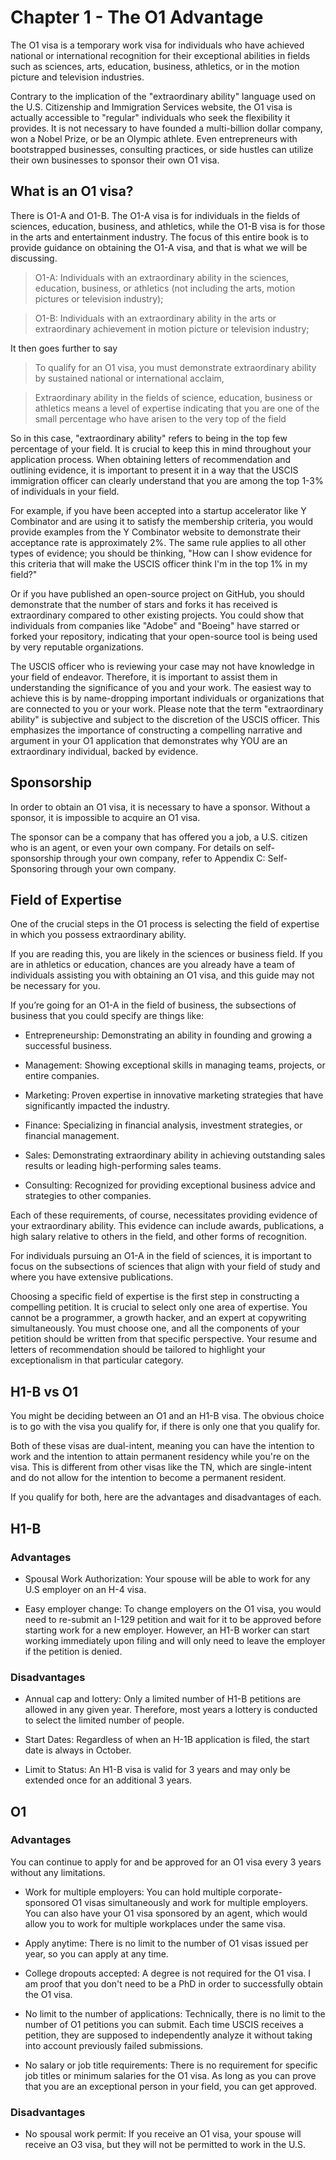 # Chapter 1 - The O1 Advantage

The O1 visa is a temporary work visa for individuals who have achieved national or international recognition for their exceptional abilities in fields such as sciences, arts, education, business, athletics, or in the motion picture and television industries.

Contrary to the implication of the "extraordinary ability" language used on the U.S. Citizenship and Immigration Services website, the O1 visa is actually accessible to "regular" individuals who seek the flexibility it provides. It is not necessary to have founded a multi-billion dollar company, won a Nobel Prize, or be an Olympic athlete. Even entrepreneurs with bootstrapped businesses, consulting practices, or side hustles can utilize their own businesses to sponsor their own O1 visa.

## What is an O1 visa?

There is O1-A and O1-B. The O1-A visa is for individuals in the fields of sciences, education, business, and athletics, while the O1-B visa is for those in the arts and entertainment industry. The focus of this entire book is to provide guidance on obtaining the O1-A visa, and that is what we will be discussing.

> O1-A: Individuals with an extraordinary ability in the sciences, education, business, or athletics (not including the arts, motion pictures or television industry);

> O1-B: Individuals with an extraordinary ability in the arts or extraordinary achievement in motion picture or television industry;

It then goes further to say

> To qualify for an O1 visa, you must demonstrate extraordinary ability by sustained national or international acclaim,

> Extraordinary ability in the fields of science, education, business or athletics means a level of expertise indicating that you are one of the small percentage who have arisen to the very top of the field

So in this case, "extraordinary ability" refers to being in the top few percentage of your field. It is crucial to keep this in mind throughout your application process. When obtaining letters of recommendation and outlining evidence, it is important to present it in a way that the USCIS immigration officer can clearly understand that you are among the top 1-3% of individuals in your field.

For example, if you have been accepted into a startup accelerator like Y Combinator and are using it to satisfy the membership criteria, you would provide examples from the Y Combinator website to demonstrate their acceptance rate is approximately 2%. The same rule applies to all other types of evidence; you should be thinking, "How can I show evidence for this criteria that will make the USCIS officer think I'm in the top 1% in my field?"

Or if you have published an open-source project on GitHub, you should demonstrate that the number of stars and forks it has received is extraordinary compared to other existing projects. You could show that individuals from companies like "Adobe" and "Boeing" have starred or forked your repository, indicating that your open-source tool is being used by very reputable organizations.

The USCIS officer who is reviewing your case may not have knowledge in your field of endeavor. Therefore, it is important to assist them in understanding the significance of you and your work. The easiest way to achieve this is by name-dropping important individuals or organizations that are connected to you or your work. Please note that the term "extraordinary ability" is subjective and subject to the discretion of the USCIS officer. This emphasizes the importance of constructing a compelling narrative and argument in your O1 application that demonstrates why YOU are an extraordinary individual, backed by evidence.

## Sponsorship

In order to obtain an O1 visa, it is necessary to have a sponsor. Without a sponsor, it is impossible to acquire an O1 visa.

The sponsor can be a company that has offered you a job, a U.S. citizen who is an agent, or even your own company. For details on self-sponsorship through your own company, refer to Appendix C: Self-Sponsoring through your own company.

## Field of Expertise

One of the crucial steps in the O1 process is selecting the field of expertise in which you possess extraordinary ability.

If you are reading this, you are likely in the sciences or business field. If you are in athletics or education, chances are you already have a team of individuals assisting you with obtaining an O1 visa, and this guide may not be necessary for you.

If you’re going for an O1-A in the field of business, the subsections of business that you could specify are things like:

- Entrepreneurship: Demonstrating an ability in founding and growing a successful business.

- Management: Showing exceptional skills in managing teams, projects, or entire companies.

- Marketing: Proven expertise in innovative marketing strategies that have significantly impacted the industry.

- Finance: Specializing in financial analysis, investment strategies, or financial management.

- Sales: Demonstrating extraordinary ability in achieving outstanding sales results or leading high-performing sales teams.

- Consulting: Recognized for providing exceptional business advice and strategies to other companies.

Each of these requirements, of course, necessitates providing evidence of your extraordinary ability. This evidence can include awards, publications, a high salary relative to others in the field, and other forms of recognition.

For individuals pursuing an O1-A in the field of sciences, it is important to focus on the subsections of sciences that align with your field of study and where you have extensive publications.

Choosing a specific field of expertise is the first step in constructing a compelling petition. It is crucial to select only one area of expertise. You cannot be a programmer, a growth hacker, and an expert at copywriting simultaneously. You must choose one, and all the components of your petition should be written from that specific perspective. Your resume and letters of recommendation should be tailored to highlight your exceptionalism in that particular category.

## H1-B vs O1

You might be deciding between an O1 and an H1-B visa. The obvious choice is to go with the visa you qualify for, if there is only one that you qualify for.

Both of these visas are dual-intent, meaning you can have the intention to work and the intention to attain permanent residency while you're on the visa. This is different from other visas like the TN, which are single-intent and do not allow for the intention to become a permanent resident.

If you qualify for both, here are the advantages and disadvantages of each.

## H1-B

### Advantages

- Spousal Work Authorization: Your spouse will be able to work for any U.S employer on an H-4 visa.

- Easy employer change: To change employers on the O1 visa, you would need to re-submit an I-129 petition and wait for it to be approved before starting work for a new employer. However, an H1-B worker can start working immediately upon filing and will only need to leave the employer if the petition is denied.

### Disadvantages

- Annual cap and lottery: Only a limited number of H1-B petitions are allowed in any given year. Therefore, most years a lottery is conducted to select the limited number of people.

- Start Dates: Regardless of when an H-1B application is filed, the start date is always in October.

- Limit to Status: An H1-B visa is valid for 3 years and may only be extended once for an additional 3 years.

## O1

### Advantages

You can continue to apply for and be approved for an O1 visa every 3 years without any limitations.

- Work for multiple employers: You can hold multiple corporate-sponsored O1 visas simultaneously and work for multiple employers. You can also have your O1 visa sponsored by an agent, which would allow you to work for multiple workplaces under the same visa.

- Apply anytime: There is no limit to the number of O1 visas issued per year, so you can apply at any time.

- College dropouts accepted: A degree is not required for the O1 visa. I am proof that you don't need to be a PhD in order to successfully obtain the O1 visa.

- No limit to the number of applications: Technically, there is no limit to the number of O1 petitions you can submit. Each time USCIS receives a petition, they are supposed to independently analyze it without taking into account previously failed submissions.

- No salary or job title requirements: There is no requirement for specific job titles or minimum salaries for the O1 visa. As long as you can prove that you are an exceptional person in your field, you can get approved.

### Disadvantages

- No spousal work permit: If you receive an O1 visa, your spouse will receive an O3 visa, but they will not be permitted to work in the U.S.

